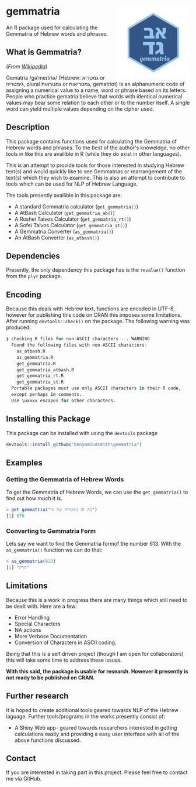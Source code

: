 # gemmatria <a href='https://github.com/benyamindsmith/gemmatria/tree/master/'><img src='	/גמטריה-2.png' align="right" height="200" /></a>

An R package used for calculating the Gemmatria of Hebrew words and phrases.

## What is Gemmatria?

(_From [Wikipedia]([https://en.wikipedia.org/wiki/Gematria)_)

Gematria /ɡəˈmeɪtriə/ (Hebrew: גמטריא or גימטריה, plural גמטראות or גמטריאות, gematriot) is an alphanumeric code of assigning a numerical value to a name, word or phrase based on its letters. People who practice gematria believe that words with identical numerical values may bear some relation to each other or to the number itself. A single word can yield multiple values depending on the cipher used.

## Description

This package contains functions used for calculating the Gemmatria of Hebrew words and phrases. To the best of the author's knoweldge, no other tools in like this are availible in R (while they do exist in other languages).

This is an attempt to provide tools for those interested in studying Hebrew text(s) and would quickly like to see Gemmatrias or rearrangement of the text(s) which they wish to examine. This is also an attempt to contribute to tools which can be used for NLP of Hebrew Language.

The tools presently availible in this package are:

* A standard Gemmatria calculator (`get_gemmatria()`)
* A AtBash Calculator (`get_gemmatria_ab()`)
* A Roshei Taivos Calculator (`get_gemmatria_rt()`)
* A Sofei Taivos Calculator (`get_gemmatria_st()`)
* A Gemmatria Converter (`as_gemmatria()`)
* An AtBash Converter (`as_atbash()`)

## Dependencies

Presently, the only dependency this package has is the `revalue()` function from the `plyr` package. 

## Encoding

Because this deals with Hebrew text, functions are encoded in UTF-8, however for publishing this code on CRAN this imposes some limitations. After running `devtools::check()` on the package. The following warning was produced.

```r
❯ checking R files for non-ASCII characters ... WARNING
  Found the following files with non-ASCII characters:
    as_atbash.R
    as_gemmatria.R
    get_gemmatria.R
    get_gemmatria_atbash.R
    get_gemmatria_rt.R
    get_gemmatria_st.R
  Portable packages must use only ASCII characters in their R code,
  except perhaps in comments.
  Use \uxxxx escapes for other characters.
```

## Installing this Package

This package can be installed with using the `devtools` package

```r
devtools::install_github("benyamindsmith\gemmatria")
```

## Examples

### Getting the Gemmatria of Hebrew Words

To get the Gemmatria of Hebrew Words, we can use the `get_gemmatria()` to find out how much it is. 
```r
> get_gemmatria("מה זה גימטריה של זה")
[1] 676
```

### Converting to Gemmatria Form

Lets say we want to find the Gemmatria  formof the number 613. With the `as_gemmatria()` function we can do that:

```r
> as_gemmatria(613)
[1] "תריג"
```
 
## Limitations

Because this is a work in progress there are many things which still need to be dealt with. Here are a few: 

* Error Handling
* Special Characters
* NA actions
* More Verbose Documentation
* Conversion of Characters in ASCII coding.

Being that this is a self driven project (though I am open for collaborators) this will take some time to address these issues. 

__With this said, the package is usable for research. However it presently is not ready to be published on CRAN.__
## Further research

It is hoped to create additional tools geared towards NLP of the Hebrew laguage. Further tools/programs in the works presently consist of:

* A Shiny Web app- geared towards researchers interested in getting calculations easily and providing a easy user interface with all of the above functions discussed. 

## Contact
If you are interested in taking part in this project. Please feel free to contact me via GitHub.
